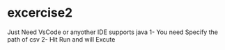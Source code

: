 # excercise2

Just Need VsCode or anyother IDE supports java 
1- You need Specify the path of csv
2- Hit Run and will Excute
